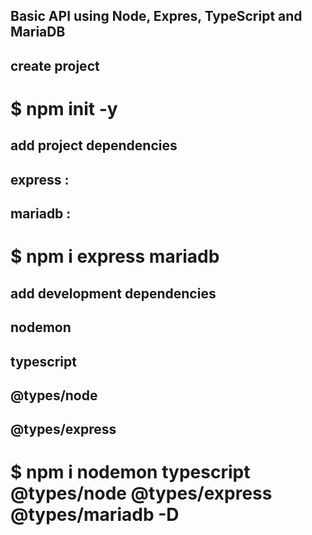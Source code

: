 ## Basic API using  Node, Expres, TypeScript and MariaDB

## create project
# $ npm init -y

## add project dependencies
## express :
## mariadb :
# $ npm i express mariadb

## add development dependencies
## nodemon
## typescript
## @types/node
## @types/express
# $ npm i  nodemon typescript @types/node @types/express @types/mariadb  -D
